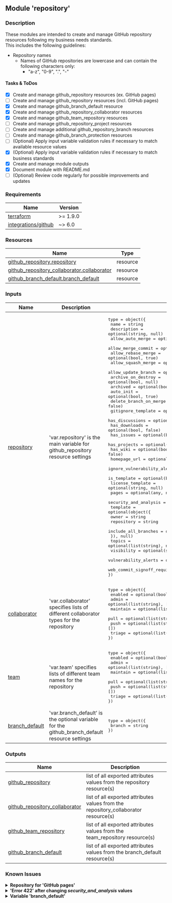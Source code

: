 ## Module 'repository'

### Description

These modules are intended to create and manage GitHub repository resources following my business needs standards.  
This includes the following guidelines:  
* Repository names  
  * Names of GitHub repositories are lowercase and can contain the following characters only:  
    * "a-z", "0-9", ".", "-"  

#### Tasks & ToDos

- [x] Create and manage github_repository resources (ex. GitHub pages)
- [ ] Create and manage github_repository resources (incl. GitHub pages)
- [x] Create and manage github_branch_default resource
- [x] Create and manage github_repository_collaborator resources
- [x] Create and manage github_team_repository resources
- [ ] Create and manage github_repository_project resources
- [ ] Create and manage additional github_repository_branch resources
- [ ] Create and manage github_branch_protection resources
- [ ] \(Optional) Apply input variable validation rules if necessary to match available resource values
- [x] \(Optional) Apply input variable validation rules if necessary to match business standards
- [x] Create and manage module outputs
- [x] Document module with README.md
- [ ] \(Optional) Review code regularly for possible improvements and updates

### Requirements

| Name | Version |
|------|---------|
| <a name="requirement_terraform"></a> [terraform](#requirement\_terraform) | >= 1.9.0 |
| <a name="requirement_github"></a> [integrations\/github](#requirement\_github) | ~> 6.0 |

### Resources

| Name | Type |
|------|------|
| [github_repository.repository](https://registry.terraform.io/providers/integrations/github/latest/docs/resources/repository) | resource |
| [github_repository_collaborator.collaborator](https://registry.terraform.io/providers/integrations/github/latest/docs/resources/repository_collaborator) | resource |
| [github_branch_default.branch_default](https://registry.terraform.io/providers/integrations/github/latest/docs/resources/branch_default) | resource |

### Inputs

| Name | Description | Type | Default | Required |
|------|-------------|------|---------|:--------:|
| <a name="input_repository"></a> [repository](#input\_repository) | 'var.repository' is the main variable for github_repository resource settings | <pre>type        = object({<br>  name                                    = string<br>  description                             = optional(string, null)<br>  allow_auto_merge                        = optional(bool, false)<br>  allow_merge_commit                      = optional(bool, true)<br>  allow_rebase_merge                      = optional(bool, true)<br>  allow_squash_merge                      = optional(bool, true)<br>  allow_update_branch                     = optional(bool, false)<br>  archive_on_destroy                      = optional(bool, null)<br>  archived                                = optional(bool, null)<br>  auto_init                               = optional(bool, true)<br>  delete_branch_on_merge                  = optional(bool, false)<br>  gitignore_template                      = optional(string, null)<br>  has_discussions                         = optional(bool, false)<br>  has_downloads                           = optional(bool, false)<br>  has_issues                              = optional(bool, false)<br>  has_projects                            = optional(bool, false)<br>  has_wiki                                = optional(bool, false)<br>  homepage_url                            = optional(string, null)<br>  ignore_vulnerability_alerts_during_read = optional(bool, false)<br>  is_template                             = optional(bool, false)<br>  license_template                        = optional(string, null)<br>  pages                                   = optional(any, null)<br>  security_and_analysis                   = optional(any, null)<br>  template                                = optional(object({<br>    owner                                   = string<br>    repository                              = string<br>    include_all_branches                    = optional(bool, false)<br>  }), null)<br>  topics                                  = optional(list(string), null)<br>  visibility                              = optional(string, null)<br>  vulnerability_alerts                    = optional(bool, null)<br>  web_commit_signoff_required             = optional(bool, false)<br>})<br></pre> | none | yes |
| <a name="input_collaborator"></a> [collaborator](#input\_collaborator) | 'var.collaborator' specifies lists of different collaborator types for the repository | <pre>type        = object({<br>  enabled     = optional(bool, true)<br>  admin       = optional(list(string), [])<br>  maintain    = optional(list(string), [])<br>  pull        = optional(list(string), [])<br>  push        = optional(list(string), [])<br>  triage      = optional(list(string), [])<br>})<br></pre> |<pre>{ enabled = false }</pre> | no |
| <a name="input_team"></a> [team](#input\_team) | 'var.team' specifies lists of different team names for the repository | <pre>type        = object({<br>  enabled     = optional(bool, true)<br>  admin       = optional(list(string), [])<br>  maintain    = optional(list(string), [])<br>  pull        = optional(list(string), [])<br>  push        = optional(list(string), [])<br>  triage      = optional(list(string), [])<br>})<br></pre> | <pre>{ enabled = false }</pre> | no |
| <a name="input_branch_default"></a> [branch\_default](#input\_branch\_default) | 'var.branch_default' is the optional variable for the github_branch_default resource settings | <pre>type        = object({<br>  branch      = string<br>})<br></pre> | none | no |

### Outputs

| Name | Description |
|------|-------------|
| <a name="output_github_repository"></a> [github\_repository](#output\_github\_repository) | list of all exported attributes values from the repository resource(s) |
| <a name="output_github_repository_collaborator"></a> [github\_repository\_collaborator](#output\_github\_repository\_collaborator) | list of all exported attributes values from the repository_collaborator resource(s) |
| <a name="output_github_team_repository"></a> [github\_team\_repository](#output\_github\_team\_repository) | list of all exported attributes values from the team_repository resource(s) |
| <a name="output_github_branch_default"></a> [github\_branch\_default](#output\_github\_branch\_default) | list of all exported attributes values from the branch_default resource(s) |
  
### Known Issues

<details>
<summary><b>Repository for 'GitHub pages'</b></summary>

######
The module currently does not allow to create a repository for GitHub pages. This is on hold as GitHub retired one of the deployment types.
######
</details>

<details>
<summary><b>'Error 422' after changing <i>security_and_analysis</i> values</b></summary>

######
Changing security_and_analysis' state attributes from "enabled" to "disabled" or vice versa can lead to Error 422 during apply, e.g.:  
*Error: PATCH https://api.github.com/repos/{GitHub-Id}/{Repository}: 422 Secret scanning is not available for this repository. []*  
This is a known issue of the GitHub provider (see: https://github.com/integrations/terraform-provider-github/issues/2145).
 and occurs using this module in the following cases:  
* GitHub Actions is disabled on repository level or on organization level.  
* The repositories visibiliy is changed from 'private' to 'public'. The error occurs because the feature is not yet available when the visibility change is applied. A second apply is needed to change the 'security_and_analysis' values.   
The module is configured to apply security_and_analysis features only if 'var.repository.visibiliy' is configured to 'public' because AAdvanced Security for private repositories and its depended features is only available for enterprise accounts on GitHub Enterprise Cloud and GitHub Enterprise Server whereas the module is intended for non-enterprise environments. For private repositories the state values are 'null' and cannot be enabled to prevent to enable security_and_analysis feature to a repository where the features are not available.   
  
######
</details>

<details>
<summary><b>Variable 'branch_default'</b></summary>

######
The variable 'branch_default' is unset (null) by default and if no other values are specified. In this case the 'main' branch is configured as default. Setting the variable to another branch can only be done after a repository has already been created, and after a correct reference has been created for the target branch inside the repository. This means a user will have to omit this parameter from the initial repository creation and create the target branch inside of the repository prior to setting this attribute.  
######
</details>
